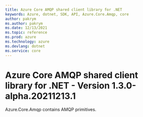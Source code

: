 ```yaml
---
title: Azure Core AMQP shared client library for .NET
keywords: Azure, dotnet, SDK, API, Azure.Core.Amqp, core
author: pakrym
ms.author: pakrym
ms.date: 12/13/2021
ms.topic: reference
ms.prod: azure
ms.technology: azure
ms.devlang: dotnet
ms.service: core
---
```

# Azure Core AMQP shared client library for .NET - Version 1.3.0-alpha.20211213.1 


Azure.Core.Amqp contains AMQP primitives. 

